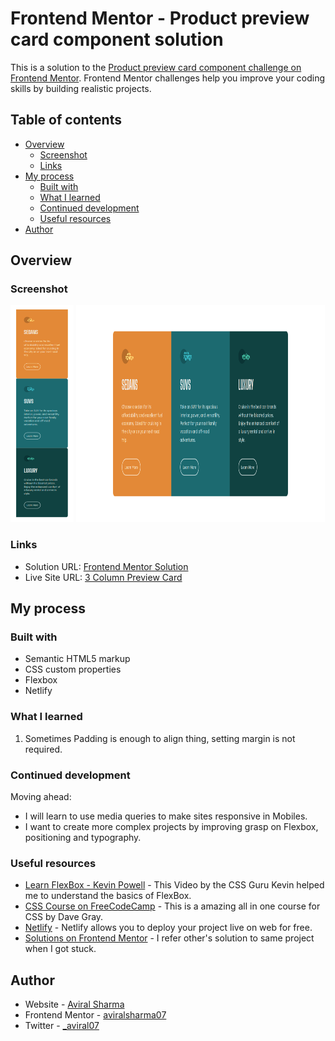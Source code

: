 # Frontend Mentor - Product preview card component solution

This is a solution to the [Product preview card component challenge on Frontend Mentor](https://www.frontendmentor.io/challenges/product-preview-card-component-GO7UmttRfa). Frontend Mentor challenges help you improve your coding skills by building realistic projects. 

## Table of contents

- [Overview](#overview)
  - [Screenshot](#screenshot)
  - [Links](#links)
- [My process](#my-process)
  - [Built with](#built-with)
  - [What I learned](#what-i-learned)
  - [Continued development](#continued-development)
  - [Useful resources](#useful-resources)
- [Author](#author)

## Overview

### Screenshot

<p float="left">
<img src="https://github.com/aviralsharma07/3-Column-Card-Component/blob/0907d08d90f987bb4c658d34db11b75cf9f92a8e/FireShot%20Capture%20008%20-%20Frontend%20Mentor%20-%203-column%20preview%20card%20component_%20-%203col-card-component.netlify.app.png" width="20%" height="347px">

<img src="https://github.com/aviralsharma07/3-Column-Card-Component/blob/0907d08d90f987bb4c658d34db11b75cf9f92a8e/FireShot%20Capture%20005%20-%20Frontend%20Mentor%20-%203-column%20preview%20card%20component_%20-%203col-card-component.netlify.app.png" width="79%" height="347px">
</p>

### Links

- Solution URL: [Frontend Mentor Solution](https://www.frontendmentor.io/solutions/responsive-3-column-preview-card-using-flexbox-0-YjHGFxc6)
- Live Site URL: [3 Column Preview Card](https://3col-card-component.netlify.app/)

## My process

### Built with

- Semantic HTML5 markup
- CSS custom properties
- Flexbox
- Netlify

### What I learned

1. Sometimes Padding is enough to align thing, setting margin is not required.

### Continued development

Moving ahead:
- I will learn to use media queries to make sites responsive in Mobiles.
- I want to create more complex projects by improving grasp on Flexbox, positioning and typography.

### Useful resources

- [Learn FlexBox - Kevin Powell](https://youtu.be/u044iM9xsWU) - This Video by the CSS Guru Kevin helped me to understand the basics of FlexBox.
- [CSS Course on FreeCodeCamp](https://youtu.be/OXGznpKZ_sA) - This is a amazing all in one course for CSS by Dave Gray.
- [Netlify](https://www.netlify.com/) - Netlify allows you to deploy your project live on web for free.
- [Solutions on Frontend Mentor](https://www.frontendmentor.io/solutions) - I refer other's solution to same project when I got stuck.

## Author

- Website - [Aviral Sharma](https://github.com/aviralsharma07)
- Frontend Mentor - [aviralsharma07](https://www.frontendmentor.io/profile/aviralsharma07)
- Twitter - [_aviral07](https://www.twitter.com/_aviral07)

